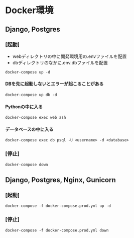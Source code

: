 # Docker環境

## Django, Postgres
### [起動] 
- webディレクトリの中に開発環境用の.envファイルを配置
- dbディレクトリのなかに.env.dbファイルを配置
```
docker-compose up -d
``` 
#### DBを先に起動しないとエラーが起こることがある
```
docker-compose up db -d
```
#### Pythonの中に入る
```
docker-compose exec web ash

```
#### データベースの中に入る
```
docker-compose exec db psql -U <username> -d <database>

```

### [停止]
```
docker-compose down
```

## Django, Postgres, Nginx, Gunicorn
### [起動]
```
docker-compose -f docker-compose.prod.yml up -d
```

### [停止]
```
docker-compose -f docker-compose.prod.yml down
```